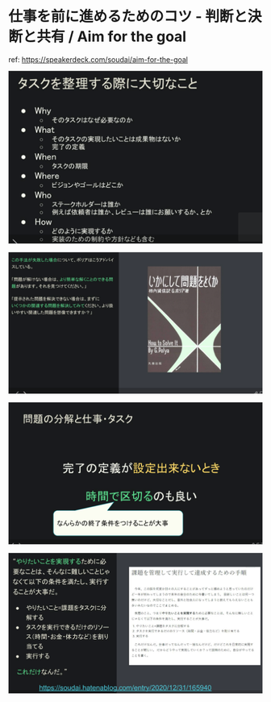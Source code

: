 # 仕事を前に進めるためのコツ - 判断と決断と共有 / Aim for the goal

ref: <https://speakerdeck.com/soudai/aim-for-the-goal>

![alt text](<assets/CleanShot 2024-11-13 at 18.14.02@2x.png>)

![alt text](<assets/CleanShot 2024-11-13 at 18.14.31@2x.png>)

![alt text](<assets/CleanShot 2024-11-13 at 18.14.54@2x.png>)

![alt text](<assets/CleanShot 2024-11-13 at 18.15.11@2x.png>)
